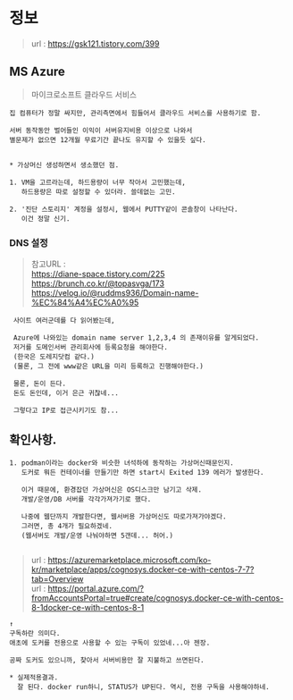 # 정보 
> url : https://gsk121.tistory.com/399 <br/>

## MS Azure
> 마이크로소프트 클라우드 서비스

```
집 컴퓨터가 정말 싸지만, 관리측면에서 힘들어서 클라우드 서비스를 사용하기로 함.

서버 동작동안 벌어들인 이익이 서버유지비용 이상으로 나와서
별문제가 없으면 12개월 무료기간 끝나도 유지할 수 있을듯 싶다.


* 가상머신 생성하면서 생소했던 점.

1. VM을 고르라는데, 하드용량이 너무 작아서 고민했는데,
   하드용량은 따로 설정할 수 있더라. 쓸데없는 고민.
   
2. '진단 스토리지' 계정을 설정시, 웹에서 PUTTY같이 콘솔창이 나타난다.
   이건 정말 신기.

```

### DNS 설정
> 참고URL :  
> https://diane-space.tistory.com/225 <br/>
> https://brunch.co.kr/@topasvga/173 <br/>
> https://velog.io/@ruddms936/Domain-name-%EC%84%A4%EC%A0%95 <br/>
> 
```
 사이트 여러군데를 다 읽어봤는데,
 
 Azure에 나와있는 domain name server 1,2,3,4 의 존재이유를 알게되었다.
 저거를 도메인서버 관리회사에 등록요청을 해야한다.
 (한국은 도레지닷컴 같다.)
 (물론, 그 전에 www같은 URL을 미리 등록하고 진행해야한다.)
 
 물론, 돈이 든다. 
 돈도 돈인데, 이거 은근 귀찮네...
 
 그렇다고 IP로 접근시키기도 참...

```

## 확인사항.

```
1. podman이라는 docker와 비슷한 녀석하에 동작하는 가상머신때문인지.
   도커로 뭐든 컨테이너를 만들기만 하면 start시 Exited 139 에러가 발생한다.
   
   이거 때문에, 환경잡던 가상머신은 OS디스크만 남기고 삭제.
   개발/운영/DB 서버를 각각가져가기로 했다.
   
   나중에 웹단까지 개발한다면, 웹서버용 가상머신도 따로가져가야겠다.
   그러면, 총 4개가 필요하겠네.
   (웹서버도 개발/운영 나눠야하면 5갠데... 허어.)
   
```
> url : https://azuremarketplace.microsoft.com/ko-kr/marketplace/apps/cognosys.docker-ce-with-centos-7-7?tab=Overview <br/>
> url : https://portal.azure.com/?fromAccountsPortal=true#create/cognosys.docker-ce-with-centos-8-1docker-ce-with-centos-8-1 <br/>
```
↑
구독하란 의미다.
애초에 도커를 전용으로 사용할 수 있는 구독이 있었네...아 젠장.

공짜 도커도 있으니까, 찾아서 서버비용만 잘 지불하고 쓰면된다.

* 실제적용결과.
  잘 된다. docker run하니, STATUS가 UP된다. 역시, 전용 구독을 사용해야하네.
```
